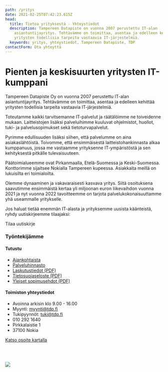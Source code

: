 ```yaml
---
path: /yritys
date: 2021-02-25T07:42:23.615Z
head:
  title: Tietoa yrityksestä - Yhteystiedot
  description: Tampereen Datapiste on vuonna 2007 perustettu IT-alan
    asiantuntijayritys. Tehtävämme on toimittaa, asentaa ja edelleen kehittää
    yritysten todellisia tarpeita vastaavia IT-järjestelmiä.
  keywords: yritys, yhteystiedot, Tampereen Datapiste, TDP
contactForm: Ota yhteyttä
---
```

# Pienten ja keskisuurten yritysten IT-kumppani

<Grid container spacing={2}>

<Grid item xs={12} sm={8}>

Tampereen Datapiste Oy on vuonna 2007 perustettu IT-alan asiantuntijayritys. Tehtävämme on toimittaa, asentaa ja edelleen kehittää yritysten todellisia tarpeita vastaavia IT-järjestelmiä.

Toteutamme kaikki tarvitsemanne IT-palvelut ja räätälöimme ne toiveidenne mukaan. Laitteistojen lisäksi palveluihimme kuuluvat ohjelmistot, huollot, tuki- ja palvelusopimukset sekä tietoturvapalvelut.

Pyrimme edullisuuden lisäksi siihen, että palvelumme on aina asiakaslähtöistä. Toivomme, että ensimmäisestä laitteistohankinnasta alkaa kumppanuus, jossa me vastaamme yrityksenne IT-ympäristöstä ja sen kehityksestä pitkälle tulevaisuuteen.

Päätoimialueemme ovat Pirkanmaalla, Etelä-Suomessa ja Keski-Suomessa. Konttorimme sijaitsee Nokialla Tampereen kupeessa. Asiakkaita meillä on lukuisilta eri toimialoilta.

Olemme dynaaminen ja vakavaraisesti kasvava yritys. Siitä osoituksena saavutimme ensimmäistä kertaa yli miljoonan euron liikevaihdon vuonna 2021 ja nyt vuonna 2022 tavoitteemme on tarjota palvelukokonaisuuttamme yhä useammalle yritykselle.

Jos haluat tietää enemmän IT-alasta ja yrityksemme uusista käänteistä, ryhdy uutiskirjeemme tilaajaksi:


<CallToAction bgColor="brand" url="https://bit.ly/3zsDs3q" align="center">Tilaa uutiskirje</CallToAction>


### Työntekijämme

<ListOfEmployees />

</Grid>

<Grid item xs={12} sm={4}>

#### Tutustu

* <a href="/uutiset">Ajankohtaista</a>
* <a href="/yritys/hinnasto">Palveluhinnasto</a>
* <a href="/assets/laskutustiedot.pdf" target="_blank">Laskutustiedot (PDF)</a> 
* <a href="/assets/tietosuojaseloste.pdf" target="_blank">Tietosuojaseloste (PDF)</a> 
* <a href="/assets/yleiset_sopimusehdot.pdf" target="_blank">Yleiset sopimusehdot (PDF)</a> 

#### Toimiston yhteystiedot

* Avoinna arkisin klo 9.00 - 16.00
* Myynti: myynti@tdp.fi
* Tukipyynnöt: tuki@tdp.fi
* 010 292 1640
* Pirkkalaistie 1
* 37100 Nokia

<a href="https://goo.gl/maps/jTq2U2bC1NSFPXEh9">Katso osoite kartalla</a>

<br/><br/>

<img src="/images/PL_LOGO_Tampereen_Datapiste_Oy_FI_417749_web.jpg" />

</Grid>

</Grid>
